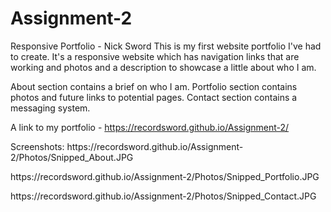 # Assignment-2
Responsive Portfolio - Nick Sword
This is my first website portfolio I've had to create. It's a responsive website which has navigation links that are working and photos and a description to showcase a little about who I am.

About section contains a brief on who I am.
Portfolio section contains photos and future links to potential pages.
Contact section contains a messaging system.

A link to my portfolio - https://recordsword.github.io/Assignment-2/

<p>Screenshots:  https://recordsword.github.io/Assignment-2/Photos/Snipped_About.JPG</p>
              <p>https://recordsword.github.io/Assignment-2/Photos/Snipped_Portfolio.JPG</p>
              <p>https://recordsword.github.io/Assignment-2/Photos/Snipped_Contact.JPG</p>
